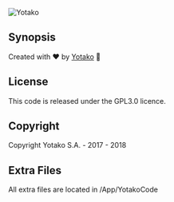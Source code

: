 ![Yotako](https://tako.assets.yotako.io/images/brand/logo-yotako-800.png)

## Synopsis

Created with :heart: by [Yotako](https://www.yotako.io) :octopus:


## License

This code is released under the GPL3.0 licence.


## Copyright

Copyright Yotako S.A. - 2017 - 2018


## Extra Files

All extra files are located in /App/YotakoCode



